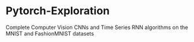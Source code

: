 # Pytorch-Exploration
Complete Computer Vision CNNs and Time Series RNN algorithms on the MNIST and FashionMNIST datasets
